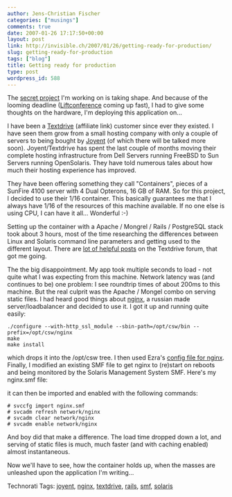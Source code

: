 ```yaml
---
author: Jens-Christian Fischer
categories: ["musings"]
comments: true
date: 2007-01-26 17:17:50+00:00
layout: post
link: http://invisible.ch/2007/01/26/getting-ready-for-production/
slug: getting-ready-for-production
tags: ["blog"]
title: Getting ready for production
type: post
wordpress_id: 588
---
```


The [secret project][1] I'm working on is taking shape. And because of the looming deadline ([Liftconference][3] coming up fast), I had to give some thoughts on the hardware, I'm deploying this application on...

I have been a [Textdrive][2] (affiliate link) customer since ever they existed. I have seen them grow from a small hosting company with only a couple of servers to being bought by [Joyent][4] (of which there will be talked more soon). Joyent/Textdrive has spent the last couple of months moving their complete hosting infrastructure from Dell Servers running FreeBSD to Sun Servers running OpenSolaris. They have told numerous tales about how much their hosting experience has improved. 

They have been offering something they call "Containers", pieces of a SunFire 4100 server with 4 Dual Opterons, 16 GB of RAM. So for this project, I decided to use their 1/16 container. This basically guarantees me that I always have 1/16 of the resources of this machine available. If no one else is using CPU, I can have it all... Wonderful :-)

Setting up the container with a Apache / Mongrel / Rails / PostgreSQL stack took about 3 hours, most of the time researching the differences between Linux and Solaris command line parameters and getting used to the different layout. There are [lot of helpful posts][5] on the Textdrive forum, that got me going. 

The the big disappointment. My app took multiple seconds to load - not quite what I was expecting from this machine. Network latency was (and continues to be) one problem: I see roundtrip times of about 200ms to this machine. But the real culprit was the Apache / Mongel combo on serving static files. I had heard good things about [nginx][6], a russian made server/loadbalancer and decided to use it. I got it up and running quite easily:

    ./configure --with-http_ssl_module --sbin-path=/opt/csw/bin --prefix=/opt/csw/nginx
    make 
    make install

which drops it into the /opt/csw tree. I then used Ezra's [config file for nginx][7]. Finally, I modified an existing SMF file to get nginx to (re)start on reboots and being monitored by the Solaris Management System SMF. Here's my nginx.smf file:

    
    
    
      
        
        
        
          
        
        
          
          
        
        
          
        
        
          
            
            
              
            
          
        
        
          
        
      
    

it can then be imported and enabled with the following commands:

    # svccfg import nginx.smf
    # svcadm refresh network/nginx
    # svcadm clear network/nginx
    # svcadm enable network/nginx

And boy did that make a difference. The load time dropped down a lot, and serving of static files is much, much faster (and with caching enabled) almost instantaneous.

Now we'll have to see, how the container holds up, when the masses are unleashed upon the application I'm writing...


[1]: /2007/01/12/this-is-one-crazy-month/
[2]: http://www.shareasale.com/r.cfm?B=69506&U=196165&M=10198
[3]: http://liftconference.com
[4]: http://www.shareasale.com/r.cfm?B=57232&U=196165&M=10198
[5]: http://forum.textdrive.com/viewforum.php?id=37
[6]: http://nginx.net/
[7]: http://www.brainspl.at/articles/2006/09/12/new-nginx-conf-with-rails-caching



Technorati Tags: [joyent](http://www.technorati.com/tag/joyent), [nginx](http://www.technorati.com/tag/nginx), [textdrive](http://www.technorati.com/tag/textdrive), [rails](http://www.technorati.com/tag/rails), [smf](http://www.technorati.com/tag/smf), [solaris](http://www.technorati.com/tag/solaris)
